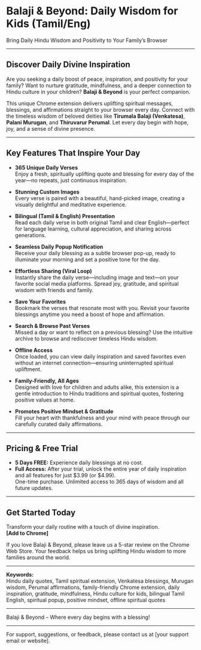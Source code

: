 # Balaji & Beyond: Daily Wisdom for Kids (Tamil/Eng)

Bring Daily Hindu Wisdom and Positivity to Your Family’s Browser

---

## Discover Daily Divine Inspiration

Are you seeking a daily boost of peace, inspiration, and positivity for your family? Want to nurture gratitude, mindfulness, and a deeper connection to Hindu culture in your children? **Balaji & Beyond** is your perfect companion.

This unique Chrome extension delivers uplifting spiritual messages, blessings, and affirmations straight to your browser every day. Connect with the timeless wisdom of beloved deities like **Tirumala Balaji (Venkatesa)**, **Palani Murugan**, and **Thiruvarur Perumal**. Let every day begin with hope, joy, and a sense of divine presence.

---

## Key Features That Inspire Your Day

- **365 Unique Daily Verses**  
  Enjoy a fresh, spiritually uplifting quote and blessing for every day of the year—no repeats, just continuous inspiration.

- **Stunning Custom Images**  
  Every verse is paired with a beautiful, hand-picked image, creating a visually delightful and meditative experience.

- **Bilingual (Tamil & English) Presentation**  
  Read each daily verse in both original Tamil and clear English—perfect for language learning, cultural appreciation, and sharing across generations.

- **Seamless Daily Popup Notification**  
  Receive your daily blessing as a subtle browser pop-up, ready to illuminate your morning and set a positive tone for the day.

- **Effortless Sharing (Viral Loop)**  
  Instantly share the daily verse—including image and text—on your favorite social media platforms. Spread joy, gratitude, and spiritual wisdom with friends and family.

- **Save Your Favorites**  
  Bookmark the verses that resonate most with you. Revisit your favorite blessings anytime you need a boost of hope and affirmation.

- **Search & Browse Past Verses**  
  Missed a day or want to reflect on a previous blessing? Use the intuitive archive to browse and rediscover timeless Hindu wisdom.

- **Offline Access**  
  Once loaded, you can view daily inspiration and saved favorites even without an internet connection—ensuring uninterrupted spiritual upliftment.

- **Family-Friendly, All Ages**  
  Designed with love for children and adults alike, this extension is a gentle introduction to Hindu traditions and spiritual quotes, fostering positive values at home.

- **Promotes Positive Mindset & Gratitude**  
  Fill your heart with thankfulness and your mind with peace through our carefully curated daily affirmations.

---

## Pricing & Free Trial

- **5 Days FREE:** Experience daily blessings at no cost.
- **Full Access:** After your trial, unlock the entire year of daily inspiration and all features for just $3.99 (or $4.99).  
  One-time purchase. Unlimited access to 365 days of wisdom and all future updates.

---

## Get Started Today

Transform your daily routine with a touch of divine inspiration.  
**[Add to Chrome]**

If you love Balaji & Beyond, please leave us a 5-star review on the Chrome Web Store. Your feedback helps us bring uplifting Hindu wisdom to more families around the world.

---

**Keywords:**  
Hindu daily quotes, Tamil spiritual extension, Venkatesa blessings, Murugan wisdom, Perumal affirmations, family-friendly Chrome extension, daily inspiration, gratitude, mindfulness, Hindu culture for kids, bilingual Tamil English, spiritual popup, positive mindset, offline spiritual quotes

---

Balaji & Beyond – Where every day begins with a blessing!

---

For support, suggestions, or feedback, please contact us at [your support email or website].

